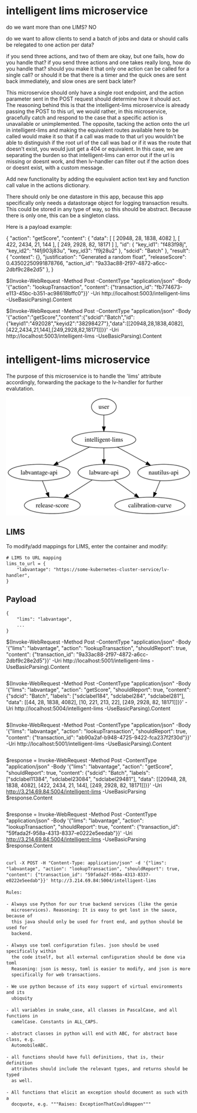 # intelligent lims microservice

do we want more than one LIMS? 
    NO

do we want to allow clients to send a batch of jobs and data or should calls be
relegated to one action per data?

if you send three actions, and two of them are okay, but one fails, how do you handle that?
if you send three actions and one takes really long, how do you handle that?
    should you make it that only one action can be called for a single call?
    or should it be that there is a timer and the quick ones are sent back immediately, and 
        slow ones are sent back later?

This microservice should only have a single root endpoint, and the 
action parameter sent in the POST request should determine how it should
act. The reasoning behind this is that the intelligent-lims microservice is 
already passing the POST to this url, we would rather, in this microservice,
gracefully catch and respond to the case that a specific action is unavailable
or unimplemented. The opposite, tacking the action onto the url in intelligent-lims
and making the equivalent routes available here to be called would make it so that
if a call was made to that url you wouldn't be able to distinguish if the root
url of the call was bad or if it was the route that doesn't exist, you would
just get a 404 or equivalent. In this case, we are separating the burden so that
intelligent-lims can error out if the url is missing or doesnt work, and then
lv-handler can filter out if the action does or doesnt exist, with a custom message.

Add new functionality by adding the equivalent action text key and function call
value in the actions dictionary.

There should only be one datastore in this app, because this app specifically only
needs a datastorage object for logging transaction results. This could be stored
in any type of way, so this should be abstract. Because there is only one, this
can be a singleton class.

Here is a payload example:

{
	"action": "getScore",
	"content": {
		"data": [
			[
				20948,
				28,
				1838,
				4082
			],
			[
				422,
				2434,
				21,
				144
			],
			[
				249,
				2928,
				82,
				18171
			]
		],
		"id": {
			"key_id1": "f483f98j",
			"key_id2": "f4fj903j83u",
			"key_id3": "f9j28u2"
		},
		"sdcid": "Batch"
	},
	"result": {
		"context": {},
		"justification": "Generated a random float",
		"releaseScore": 0.43502250991878766,
		"action_id": "9a33ac88-2f97-4872-a6cc-2dbf9c28e2d5"
	},
}


$(Invoke-WebRequest -Method Post -ContentType "application/json" -Body '{"action": "lookupTransaction", "content": {"transaction_id": "fb774673-e113-45bc-b351-ac98618bffc0"}}' -Uri http://localhost:5003/intelligent-lims -UseBasicParsing).Content

$(Invoke-WebRequest -Method Post -ContentType "application/json" -Body '{"action":"getScore","content":{"sdcid":"Batch","id":{"keyid1":"492028","keyid2":"38298427"},"data":[[20948,28,1838,4082],[422,2434,21,144],[249,2928,82,18171]]}}' -Uri http://localhost:5003/intelligent-lims -UseBasicParsing).Content

# intelligent-lims microservice

The purpose of this microservice is to handle the 'lims' attribute accordingly,
forwarding the package to the lv-handler for further evalutation.

<center>

![graph](./res/graph.svg)

</center>

## LIMS

To modify/add mappings for LIMS, enter the container and modify:

```
# LIMS to URL mapping
lims_to_url = {
    "labvantage": "https://some-kubernetes-cluster-service/lv-handler",
}
```

## Payload
```
{
	"lims": "labvantage",
	...
}

```
$(Invoke-WebRequest -Method Post -ContentType "application/json" -Body '{"lims": "labvantage", "action": "lookupTransaction", "shouldReport": true, "content": {"transaction_id": "9a33ac88-2f97-4872-a6cc-2dbf9c28e2d5"}}' -Uri http://localhost:5001/intelligent-lims -UseBasicParsing).Content
```

```
$(Invoke-WebRequest -Method Post -ContentType "application/json" -Body '{"lims": "labvantage", "action": "getScore", "shouldReport": true, "content": {"sdcid": "Batch", "labels": ["sdclabel184", "sdclabel284", "sdclabel281"], "data": [[44, 28, 1838, 4082], [10, 221, 213, 22], [249, 2928, 82, 18171]]}}' -Uri http://localhost:5004/intelligent-lims -UseBasicParsing).Content
```

```
$(Invoke-WebRequest -Method Post -ContentType "application/json" -Body '{"lims": "labvantage", "action": "lookupTransaction", "shouldReport": true, "content": {"transaction_id": "ab90a2af-b948-4725-9422-fca237f2f30d"}}' -Uri http://localhost:5001/intelligent-lims -UseBasicParsing).Content
```

```
$response = Invoke-WebRequest -Method Post -ContentType "application/json" -Body '{"lims": "labvantage", "action": "getScore", "shouldReport": true, "content": {"sdcid": "Batch", "labels": ["sdclabel11384", "sdclabel23084", "sdclabel29481"], "data": [[20948, 28, 1838, 4082], [422, 2434, 21, 144], [249, 2928, 82, 18171]]}}' -Uri http://3.214.69.84:5004/intelligent-lims -UseBasicParsing
$response.Content
```

```
$response = Invoke-WebRequest -Method Post -ContentType "application/json" -Body '{"lims": "labvantage", "action": "lookupTransaction", "shouldReport": true, "content": {"transaction_id": "59fada2f-958a-4313-8337-e0222e5eedab"}}' -Uri http://3.214.69.84:5004/intelligent-lims -UseBasicParsing
$response.Content
```

curl -X POST -H "Content-Type: application/json" -d '{"lims": "labvantage", "action": "lookupTransaction", "shouldReport": true, "content": {"transaction_id": "59fada2f-958a-4313-8337-e0222e5eedab"}}' http://3.214.69.84:5004/intelligent-lims

Rules:

- Always use Python for our true backend services (like the genie
  microservices). Reasoning: It is easy to get lost in the sauce, because of
  this java should only be used for front end, and python should be used for
  backend.

- Always use toml configuration files. json should be used specifically within
  the code itself, but all external configuration should be done via toml
  Reasoning: json is messy, toml is easier to modify, and json is more
  specifically for web transactions.

- We use python because of its easy support of virtual environments and its
  ubiquity

- all variables in snake_case, all classes in PascalCase, and all functions in
  camelCase. Constants in ALL_CAPS.

- abstract classes in python will end with ABC, for abstract base class, e.g.
  AutomobileABC.

- all functions should have full definitions, that is, their definition
  attributes should include the relevant types, and returns should be typed
  as well.

- All functions that elicit an exception should document as such with a
  docquote, e.g. """Raises: ExceptionThatCouldHappen"""
```

